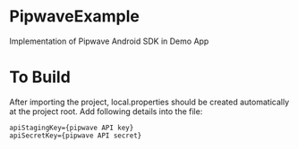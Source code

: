 # PipwaveExample

Implementation of Pipwave Android SDK in Demo App

# To Build

After importing the project, local.properties should be created automatically at the project root. Add following details into the file:

```
apiStagingKey={pipwave API key}
apiSecretKey={pipwave API secret}
```
